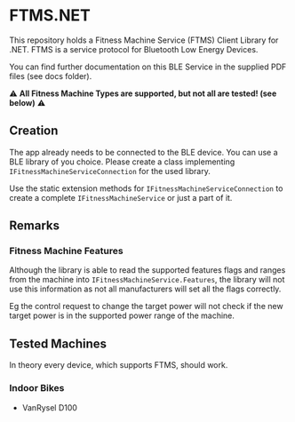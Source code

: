 # FTMS.NET

This repository holds a Fitness Machine Service (FTMS) Client Library for .NET.
FTMS is a service protocol for Bluetooth Low Energy Devices.

You can find further documentation on this BLE Service in the supplied PDF files (see docs folder).

:warning: **All Fitness Machine Types are supported, but not all are tested! (see below)** :warning:

## Creation

The app already needs to be connected to the BLE device. You can use a BLE library of you choice. Please create a class implementing `IFitnessMachineServiceConnection` for the used library.

Use the static extension methods for `IFitnessMachineServiceConnection` to create a complete `IFitnessMachineService` or just a part of it.

## Remarks

### Fitness Machine Features

Although the library is able to read the supported features flags and ranges from the machine into `IFitnessMachineService.Features`, the library will not use this information as not all manufacturers will set all the flags correctly.

Eg the control request to change the target power will not check if the new target power is in the supported power range of the machine.

## Tested Machines

In theory every device, which supports FTMS, should work.

### Indoor Bikes

- VanRysel D100